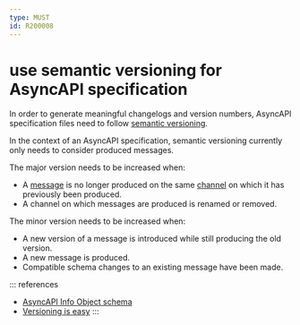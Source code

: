 ```yaml
---
type: MUST
id: R200008
---
```


# use semantic versioning for AsyncAPI specification

In order to generate meaningful changelogs and version numbers, AsyncAPI specification files need to follow [semantic versioning](https://semver.org).

In the context of an AsyncAPI specification, semantic versioning currently only needs to consider produced messages.

The major version needs to be increased when:

- A [message](https://www.asyncapi.com/docs/specifications/v2.3.0#messageObject) is no longer produced on the same [channel](https://www.asyncapi.com/docs/specifications/v2.3.0#channelsObject) on which it has previously been produced.
- A channel on which messages are produced is renamed or removed.

The minor version needs to be increased when:

- A new version of a message is introduced while still producing the old version.
- A new message is produced.
- Compatible schema changes to an existing message have been made.

::: references

- [AsyncAPI Info Object schema](https://www.asyncapi.com/docs/specifications/v2.3.0#infoObject)
- [Versioning is easy](https://eventstack.tech/posts/versioning-is-easy)
  :::
